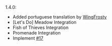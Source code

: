 1.4.0:
- Added portuguese translation by [WingFrosty](https://github.com/WingFrosty)
- [Let's Do] Meadow Integration
- Fish of Thieves Integration
- Promenade Integration
- Implement [#17](https://github.com/Christofmeg/JustEnoughBreeding/issues/17)
